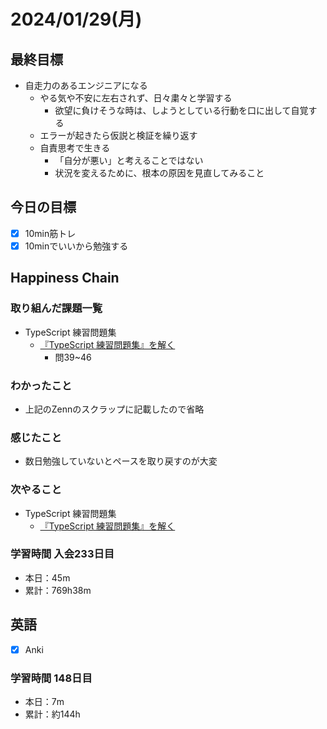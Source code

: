 # 2024/01/29(月)

## 最終目標

- 自走力のあるエンジニアになる
  - やる気や不安に左右されず、日々粛々と学習する
    - 欲望に負けそうな時は、しようとしている行動を口に出して自覚する
  - エラーが起きたら仮説と検証を繰り返す
  - 自責思考で生きる
    - 「自分が悪い」と考えることではない
    - 状況を変えるために、根本の原因を見直してみること

## 今日の目標

- [x] 10min筋トレ
- [x] 10minでいいから勉強する

## Happiness Chain

### 取り組んだ課題一覧

- TypeScript 練習問題集
  - [『TypeScript 練習問題集』を解く](https://zenn.dev/wsigma21/scraps/1b44959c0d813f)
    - 問39~46

### わかったこと

- 上記のZennのスクラップに記載したので省略

### 感じたこと

- 数日勉強していないとペースを取り戻すのが大変

### 次やること

- TypeScript 練習問題集
  - [『TypeScript 練習問題集』を解く](https://zenn.dev/wsigma21/scraps/1b44959c0d813f)

### 学習時間 入会233日目

- 本日：45m
- 累計：769h38m

## 英語

- [x] Anki

### 学習時間 148日目

- 本日：7m
- 累計：約144h
